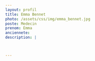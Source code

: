 ```yaml
---
layout: profil
title: Emma Bennet
photo: /assets/css/img/emma_bennet.jpg
poste: Medecin
prenom: Emma
anciennete: 
description: |


  
---
```

